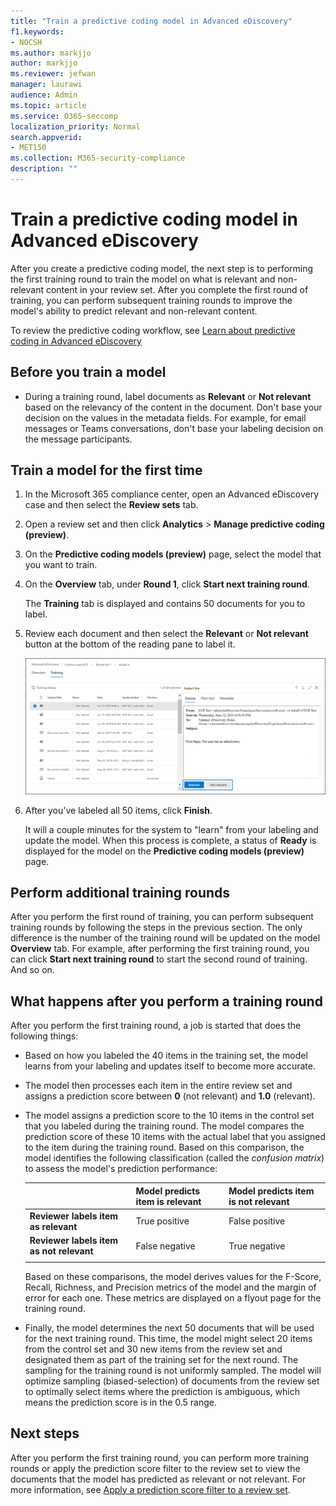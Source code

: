 ```yaml
---
title: "Train a predictive coding model in Advanced eDiscovery"
f1.keywords:
- NOCSH
ms.author: markjjo
author: markjjo
ms.reviewer: jefwan
manager: laurawi
audience: Admin
ms.topic: article
ms.service: O365-seccomp
localization_priority: Normal
search.appverid: 
- MET150
ms.collection: M365-security-compliance
description: ""
---
```


# Train a predictive coding model in Advanced eDiscovery

After you create a predictive coding model, the next step is to performing the first training round to train the model on what is relevant and non-relevant content in your review set. After you complete the first round of training, you can perform subsequent training rounds to improve the model's ability to predict relevant and non-relevant content.

To review the predictive coding workflow, see [Learn about predictive coding in Advanced eDiscovery ](predictive-coding-overview.md#the-predictive-coding-workflow)

## Before you train a model

- During a training round, label documents as **Relevant** or **Not relevant** based on the relevancy of the content in the document. Don't base your decision on the values in the metadata fields. For example, for email messages or Teams conversations, don't base your labeling decision on the message participants. 

## Train a model for the first time

1. In the Microsoft 365 compliance center, open an Advanced eDiscovery case and then select the **Review sets** tab.

2. Open a review set and then click **Analytics** > **Manage predictive coding (preview)**.

3. On the **Predictive coding models (preview)** page, select the model that you want to train.

4. On the **Overview** tab, under **Round 1**, click **Start next training round**.

   The **Training** tab is displayed and contains 50 documents for you to label.

5. Review each document and then select the **Relevant** or **Not relevant** button at the bottom of the reading pane to label it.

   ![Label each document as relevant or not relevant](..\media\TrainModel1.png)

6. After you've labeled all 50 items, click **Finish**.

    It will a couple minutes for the system to "learn" from your labeling and update the model. When this process is complete, a status of **Ready** is displayed for the model on the **Predictive coding models (preview)** page.

## Perform additional training rounds

After you perform the first round of training, you can perform subsequent training rounds by following the steps in the previous section. The only difference is the number of the training round will be updated on the model **Overview** tab. For example, after performing the first training round, you can click **Start next training round** to start the second round of training. And so on.

## What happens after you perform a training round

After you perform the first training round, a job is started that does the following things:

- Based on how you labeled the 40 items in the training set, the model learns from your labeling and updates itself to become more accurate.

- The model then processes each item in the entire review set and assigns a prediction score between **0** (not relevant) and **1.0** (relevant).  

- The model assigns a prediction score to the 10 items in the control set that you labeled during the training round. The model compares the prediction score of these 10 items with the actual label that you assigned to the item during the training round. Based on this comparison, the model identifies the following classification (called the *confusion matrix*) to assess the model's prediction performance:
  
  |          |Model predicts item is relevant   |Model predicts item is not relevant |
  |:---------|:---------|:---------|
  |**Reviewer labels item as relevant**| True positive| False positive         |
  |**Reviewer labels item as not relevant**| False negative |True negative         |
  ||||

  Based on these comparisons, the model derives values for the F-Score, Recall, Richness, and Precision metrics of the model and the margin of error for each one. These metrics are displayed on a flyout page for the training round.

- Finally, the model determines the next 50 documents that will be used for the next training round. This time, the model might select 20 items from the control set and 30 new items from the review set and designated them as part of the training set for the next round. The sampling for the training round is not uniformly sampled. The model will optimize sampling (biased-selection) of documents from the review set to optimally select items where the prediction is ambiguous, which means the prediction score is in the 0.5 range.

## Next steps

After you perform the first training round, you can perform more training rounds or apply the prediction score filter to the review set to view the documents that the model has predicted as relevant or not relevant. For more information, see [Apply a prediction score filter to a review set](predictive-coding-apply-prediction-filter.md).
